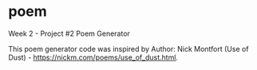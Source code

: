 # poem

Week 2 - Project #2 Poem Generator

This poem generator code was inspired by Author: Nick Montfort (Use of Dust) - https://nickm.com/poems/use_of_dust.html.
